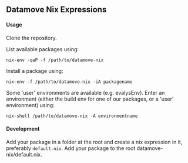 ## Datamove Nix Expressions

#### Usage

Clone the repository.

List available packages using:
```
nix-env -qaP -f /path/to/datamove-nix
```

Install a package using:
```
nix-env -f /path/to/datamove-nix -iA packagename
```

Some 'user' environments are available (e.g. evalysEnv).
Enter an environment (either the build env for one of our packages,
or a 'user' environment) using:
```
nix-shell /path/to/datamove-nix -A environmentname
```

#### Development

Add your package in a folder at the root and create a nix expression in it,
preferably `default.nix`. Add your package to the root datamove-nix/default.nix.
